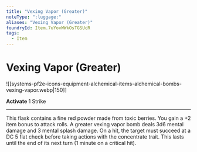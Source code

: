 ```yaml
---
title: "Vexing Vapor (Greater)"
noteType: ":luggage:"
aliases: "Vexing Vapor (Greater)"
foundryId: Item.7uYovWWkOsTGSUcR
tags:
  - Item
---
```


# Vexing Vapor (Greater)
![[systems-pf2e-icons-equipment-alchemical-items-alchemical-bombs-vexing-vapor.webp|150]]

**Activate** 1 Strike

* * *

This flask contains a fine red powder made from toxic berries. You gain a +2 item bonus to attack rolls. A greater vexing vapor bomb deals 3d6 mental damage and 3 mental splash damage. On a hit, the target must succeed at a DC 5 flat check before taking actions with the concentrate trait. This lasts until the end of its next turn (1 minute on a critical hit).
